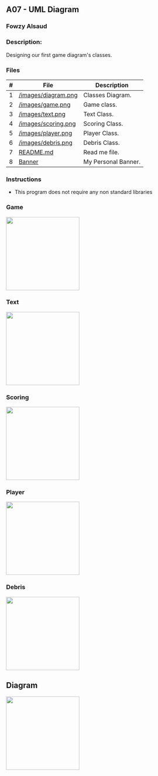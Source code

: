 ## A07 - UML Diagram    
### Fowzy Alsaud

### Description:
Designing our first game diagram's classes. 

### Files

|   #   | File     | Description                      |
| :---: | -------- | -------------------------------- |
|   1   | [/images/diagram.png](diagram.png)</a> | Classes Diagram. |
|   2   | [/images/game.png](Banner)</a> | Game class. |
|   3   | [/images/text.png](Banner)</a> | Text Class. |
|   4   | [/images/scoring.png](Banner)</a> | Scoring Class. |
|   5   | [/images/player.png](Banner)</a> | Player Class. |
|   6   | [/images/debris.png](Banner)</a> | Debris Class. |
|   7   | [README.md](README.md)</a> | Read me file. |
|   8   | [Banner](Banner)</a> | My Personal Banner. |



### Instructions

- This program does not require any non standard libraries


### Game

<img src="/images/game.png" width="200">

### Text

<img src="/images/text.png" width="200">

### Scoring

<img src="/images/scoring.png" width="200">

### Player

<img src="/images/player.png" width="200">

### Debris

<img src="/images/debris.png" width="200">

## Diagram

<img src="/images/diagram.png" width="200">